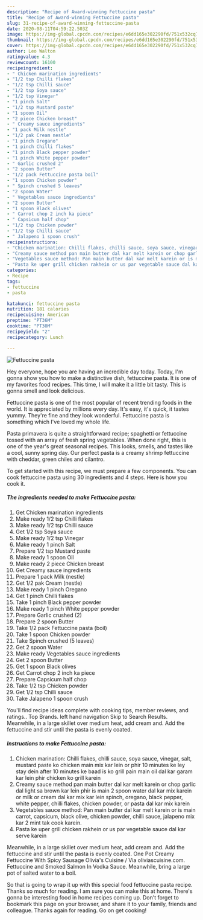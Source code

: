 ```yaml
---
description: "Recipe of Award-winning Fettuccine pasta"
title: "Recipe of Award-winning Fettuccine pasta"
slug: 31-recipe-of-award-winning-fettuccine-pasta
date: 2020-08-11T04:59:22.503Z
image: https://img-global.cpcdn.com/recipes/e6dd165e302290fd/751x532cq70/fettuccine-pasta-recipe-main-photo.jpg
thumbnail: https://img-global.cpcdn.com/recipes/e6dd165e302290fd/751x532cq70/fettuccine-pasta-recipe-main-photo.jpg
cover: https://img-global.cpcdn.com/recipes/e6dd165e302290fd/751x532cq70/fettuccine-pasta-recipe-main-photo.jpg
author: Leo Walton
ratingvalue: 4.3
reviewcount: 16100
recipeingredient:
- " Chicken marination ingredients"
- "1/2 tsp Chilli flakes"
- "1/2 tsp Chilli sauce"
- "1/2 tsp Soya sauce"
- "1/2 tsp Vinegar"
- "1 pinch Salt"
- "1/2 tsp Mustard paste"
- "1 spoon Oil"
- "2 piece Chicken breast"
- " Creamy sauce ingredients"
- "1 pack Milk nestle"
- "1/2 pak Cream nestle"
- "1 pinch Oregano"
- "1 pinch Chilli flakes"
- "1 pinch Black pepper powder"
- "1 pinch White pepper powder"
- " Garlic crushed 2"
- "2 spoon Butter"
- "1/2 pack Fettuccine pasta boil"
- "1 spoon Chicken powder"
- " Spinch crushed 5 leaves"
- "2 spoon Water"
- " Vegetables sauce ingredients"
- "2 spoon Butter"
- "1 spoon Black olives"
- " Carrot chop 2 inch ka piece"
- " Capsicum half chop"
- "1/2 tsp Chicken powder"
- "1/2 tsp Chilli sauce"
- " Jalapeno 1 spoon crush"
recipeinstructions:
- "Chicken marination: Chilli flakes, chilli sauce, soya sauce, vinegar, salt, mustard paste ko chicken main mix kar lein or phir 10 minutes ke ley stay dein after 10 minutes ke baad is ko grill pain main oil dal kar garam kar lein phir chicken ko grill karein"
- "Creamy sauce method pan main butter dal kar melt karein or chop garlic dal light sa brown kar lein phir is main 2 spoon water dal kar mix karein or milk or cream dal kar mix kar lein spinch, oregano, black pepper, white pepper, chilli flakes, chicken powder, or pasta dal kar mix karein"
- "Vegetables sauce method: Pan main butter dal kar melt karein or is main carrot, capsicum, black olive, chicken powder, chilli sauce, jalapeno mix kar 2 mint tak cook karein."
- "Pasta ke uper grill chicken rakhein or us par vegetable sauce dal kar serve karein"
categories:
- Recipe
tags:
- fettuccine
- pasta

katakunci: fettuccine pasta 
nutrition: 181 calories
recipecuisine: American
preptime: "PT36M"
cooktime: "PT30M"
recipeyield: "2"
recipecategory: Lunch

---
```



![Fettuccine pasta](https://img-global.cpcdn.com/recipes/e6dd165e302290fd/751x532cq70/fettuccine-pasta-recipe-main-photo.jpg)

Hey everyone, hope you are having an incredible day today. Today, I'm gonna show you how to make a distinctive dish, fettuccine pasta. It is one of my favorites food recipes. This time, I will make it a little bit tasty. This is gonna smell and look delicious.

Fettuccine pasta is one of the most popular of recent trending foods in the world. It is appreciated by millions every day. It's easy, it's quick, it tastes yummy. They're fine and they look wonderful. Fettuccine pasta is something which I've loved my whole life.

Pasta primavera is quite a straightforward recipe; spaghetti or fettuccine tossed with an array of fresh spring vegetables. When done right, this is one of the year&#39;s great seasonal recipes. This looks, smells, and tastes like a cool, sunny spring day. Our perfect pasta is a creamy shrimp fettuccine with cheddar, green chiles and cilantro.


To get started with this recipe, we must prepare a few components. You can cook fettuccine pasta using 30 ingredients and 4 steps. Here is how you cook it.

<!--inarticleads1-->

##### The ingredients needed to make Fettuccine pasta:

1. Get  Chicken marination ingredients
1. Make ready 1/2 tsp Chilli flakes
1. Make ready 1/2 tsp Chilli sauce
1. Get 1/2 tsp Soya sauce
1. Make ready 1/2 tsp Vinegar
1. Make ready 1 pinch Salt
1. Prepare 1/2 tsp Mustard paste
1. Make ready 1 spoon Oil
1. Make ready 2 piece Chicken breast
1. Get  Creamy sauce ingredients
1. Prepare 1 pack Milk (nestle)
1. Get 1/2 pak Cream (nestle)
1. Make ready 1 pinch Oregano
1. Get 1 pinch Chilli flakes
1. Take 1 pinch Black pepper powder
1. Make ready 1 pinch White pepper powder
1. Prepare  Garlic crushed (2)
1. Prepare 2 spoon Butter
1. Take 1/2 pack Fettuccine pasta (boil)
1. Take 1 spoon Chicken powder
1. Take  Spinch crushed (5 leaves)
1. Get 2 spoon Water
1. Make ready  Vegetables sauce ingredients
1. Get 2 spoon Butter
1. Get 1 spoon Black olives
1. Get  Carrot chop 2 inch ka piece
1. Prepare  Capsicum half chop
1. Take 1/2 tsp Chicken powder
1. Get 1/2 tsp Chilli sauce
1. Take  Jalapeno 1 spoon crush


You&#39;ll find recipe ideas complete with cooking tips, member reviews, and ratings.. Top Brands. left hand navigation Skip to Search Results. Meanwhile, in a large skillet over medium heat, add cream and. Add the fettuccine and stir until the pasta is evenly coated. 

<!--inarticleads2-->

##### Instructions to make Fettuccine pasta:

1. Chicken marination: Chilli flakes, chilli sauce, soya sauce, vinegar, salt, mustard paste ko chicken main mix kar lein or phir 10 minutes ke ley stay dein after 10 minutes ke baad is ko grill pain main oil dal kar garam kar lein phir chicken ko grill karein
1. Creamy sauce method pan main butter dal kar melt karein or chop garlic dal light sa brown kar lein phir is main 2 spoon water dal kar mix karein or milk or cream dal kar mix kar lein spinch, oregano, black pepper, white pepper, chilli flakes, chicken powder, or pasta dal kar mix karein
1. Vegetables sauce method: Pan main butter dal kar melt karein or is main carrot, capsicum, black olive, chicken powder, chilli sauce, jalapeno mix kar 2 mint tak cook karein.
1. Pasta ke uper grill chicken rakhein or us par vegetable sauce dal kar serve karein


Meanwhile, in a large skillet over medium heat, add cream and. Add the fettuccine and stir until the pasta is evenly coated. One Pot Creamy Fettuccine With Spicy Sausage Olivia&#39;s Cuisine / Via oliviascuisine.com. Fettuccine and Smoked Salmon In Vodka Sauce. Meanwhile, bring a large pot of salted water to a boil. 

So that is going to wrap it up with this special food fettuccine pasta recipe. Thanks so much for reading. I am sure you can make this at home. There's gonna be interesting food in home recipes coming up. Don't forget to bookmark this page on your browser, and share it to your family, friends and colleague. Thanks again for reading. Go on get cooking!
